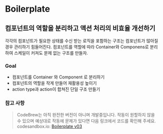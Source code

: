 # Boilerplate

## 컴포넌트의 역할을 분리하고 액션 처리의 비효율 개선하기

각각의 컴포넌트가 필요한 상태를 수신 받는 로직을 포함하는 구조는 컴포넌트가 많아질 경우 관리하기 힘들어진다.
컴포넌트를 역할에 따라 Container와 Componens로 분리하여 스케일이 커져도 문제 없는 구조를 만들자.

### Goal

* 컴포넌트를 Container 와 Component 로 분리하기
* 컴포넌트의 역할을 작게 만들어 재활용성 높이기
* action type과 action이 합쳐진 단일 구조 만들기

### 참고 사항
> CodeBrew는 아직 완전한 버전이 아니며 개발중입니다.
> 작동이 원할하지 않을 수 있으며 예상대로 작동에 문제가 있다면 다음 링크에서 코드를 확인해 주세요.
> codesandbox.io: [Boilerplate v03](https://codesandbox.io/s/xjnzyn38mo) 
